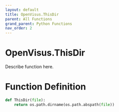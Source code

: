 ```yaml
---
layout: default
title: OpenVisus.ThisDir
parent: All Functions
grand_parent: Python Functions
nav_order: 2
---
```


# OpenVisus.ThisDir

Describe function here.

# Function Definition

```python
def ThisDir(file):
	return os.path.dirname(os.path.abspath(file))
```